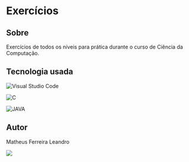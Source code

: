 # Exercícios

## Sobre

Exercícios de todos os níveis para prática durante o curso de Ciência da Computação.

## Tecnologia usada

![Visual Studio Code](https://img.shields.io/badge/Visual%20Studio%20Code-0078d7.svg?style=for-the-badge&logo=visual-studio-code&logoColor=white)

![C](https://img.shields.io/badge/c-%2300599C.svg?style=for-the-badge&logo=c&logoColor=white)

![JAVA](https://img.shields.io/badge/Java-ED8B00?style=for-the-badge&logo=java&logoColor=white)

## Autor

Matheus Ferreira Leandro

<a href="https://linkedin.com/in/matheusferreiraleandro/" alt="Linkedin">
  <img src="https://img.shields.io/badge/LinkedIn-0077B5?style=for-the-badge&logo=linkedin&logoColor=white" /></a>
